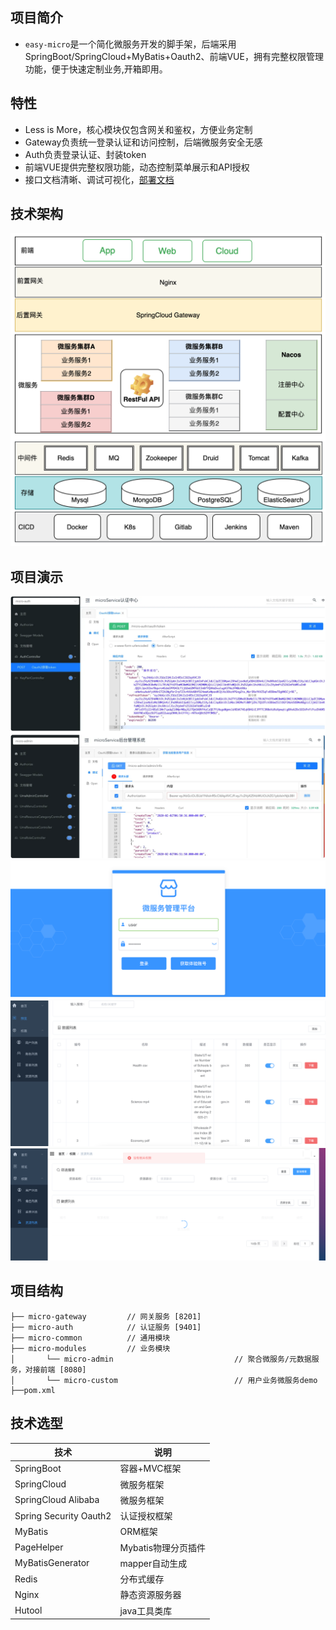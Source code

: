 ## 项目简介

- `easy-micro`是一个简化微服务开发的脚手架，后端采用SpringBoot/SpringCloud+MyBatis+Oauth2、前端VUE，拥有完整权限管理功能，便于快速定制业务,开箱即用。

## 特性
- Less is More，核心模块仅包含网关和鉴权，方便业务定制
- Gateway负责统一登录认证和访问控制，后端微服务安全无感
- Auth负责登录认证、封装token
- 前端VUE提供完整权限功能，动态控制菜单展示和API授权
- 接口文档清晰、调试可视化，[部署文档](https://www.yuque.com/u1862689/owg1ex/bfltehvynfgccon9?singleDoc#qSteZ)

## 技术架构
![技术架构图](./document/picture/architecture.png)

## 项目演示
![鉴权访问](./document/picture/token&auth.png)
![前端登录](./document/picture/login.png)
![数据预览](./document/picture/preview.png)
![API未授权](./document/picture/unAuth.png)


## 项目结构
````   
├── micro-gateway         // 网关服务 [8201]
├── micro-auth            // 认证服务 [9401]
├── micro-common          // 通用模块                      
├── micro-modules         // 业务模块
│       └── micro-admin                           // 聚合微服务/元数据服务，对接前端 [8080]
│       └── micro-custom                          // 用户业务微服务demo
├──pom.xml  
````

## 技术选型

| 技术                     | 说明            |
|------------------------|---------------|
| SpringBoot             | 容器+MVC框架      |
| SpringCloud            | 微服务框架         |
| SpringCloud Alibaba    | 微服务框架         |
| Spring Security Oauth2 | 认证授权框架        |
| MyBatis                | ORM框架         |
| PageHelper             | Mybatis物理分页插件 |
| MyBatisGenerator       | mapper自动生成    |
| Redis                  | 分布式缓存         |
| Nginx                  | 静态资源服务器       |
| Hutool                 | java工具类库      |

